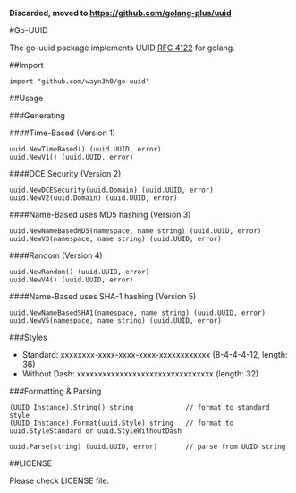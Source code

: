 **Discarded, moved to https://github.com/golang-plus/uuid**

#Go-UUID 

The go-uuid package implements UUID [RFC 4122](http://www.ietf.org/rfc/rfc4122.txt) for golang.

##Import

    import "github.com/wayn3h0/go-uuid"

##Usage

###Generating 

####Time-Based (Version 1)

    uuid.NewTimeBased() (uuid.UUID, error)
    uuid.NewV1() (uuid.UUID, error)

####DCE Security (Version 2)

    uuid.NewDCESecurity(uuid.Domain) (uuid.UUID, error)
    uuid.NewV2(uuid.Domain) (uuid.UUID, error)

####Name-Based uses MD5 hashing (Version 3)

    uuid.NewNameBasedMD5(namespace, name string) (uuid.UUID, error)
    uuid.NewV3(namespace, name string) (uuid.UUID, error)

####Random (Version 4)

    uuid.NewRandom() (uuid.UUID, error)
    uuid.NewV4() (uuid.UUID, error)

####Name-Based uses SHA-1 hashing (Version 5)

    uuid.NewNameBasedSHA1(namespace, name string) (uuid.UUID, error)
    uuid.NewV5(namespace, name string) (uuid.UUID, error)

###Styles

* Standard: xxxxxxxx-xxxx-xxxx-xxxx-xxxxxxxxxxxx (8-4-4-4-12, length: 36)
* Without Dash: xxxxxxxxxxxxxxxxxxxxxxxxxxxxxxxx (length: 32)

###Formatting & Parsing

    (UUID Instance).String() string             // format to standard style
    (UUID Instance).Format(uuid.Style) string   // format to uuid.StyleStandard or uuid.StyleWithoutDash

    uuid.Parse(string) (uuid.UUID, error)       // parse from UUID string

##LICENSE

Please check LICENSE file.
